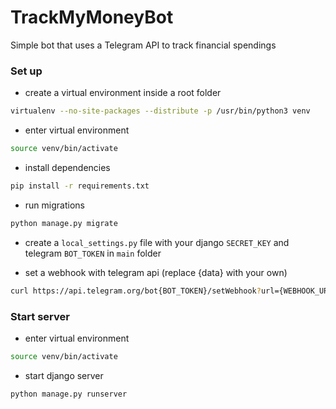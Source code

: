 # TrackMyMoneyBot
Simple bot that uses a Telegram API to track financial spendings

### Set up

* create a virtual environment inside a root folder

```bash
virtualenv --no-site-packages --distribute -p /usr/bin/python3 venv
```

* enter virtual environment

```bash
source venv/bin/activate
```

* install dependencies

```bash
pip install -r requirements.txt
```

* run migrations

```bash
python manage.py migrate
```

* create a ``local_settings.py`` file with your django ``SECRET_KEY`` and telegram ``BOT_TOKEN`` in ``main`` folder

* set a webhook with telegram api (replace {data} with your own)

```bash
curl https://api.telegram.org/bot{BOT_TOKEN}/setWebhook?url={WEBHOOK_URL}
```

### Start server

* enter virtual environment

```bash
source venv/bin/activate
```

* start django server

```bash
python manage.py runserver
```
